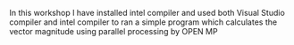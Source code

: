 In this workshop I have installed intel compiler and used both Visual Studio compiler and intel compiler to  ran a simple program which calculates the vector magnitude using parallel processing by OPEN MP